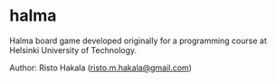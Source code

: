 # halma

Halma board game developed originally for a programming course at Helsinki University of Technology.

Author: Risto Hakala (risto.m.hakala@gmail.com)
